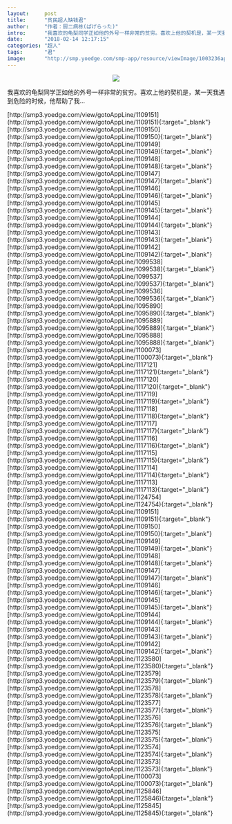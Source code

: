 ```yaml
---
layout:     post
title:      "贫民超人缺钱君"
author:     "作者：厨二病栋(ぱげらった)"
intro:      "我喜欢的龟梨同学正如他的外号一样非常的贫穷。喜欢上他的契机是，某一天我遇到危险的时候，他帮助了我…"
date:       "2018-02-14 12:17:15"
categories: "超人"
tags:       "君"
image:      "http://smp.yoedge.com/smp-app/resource/viewImage/1003236appline.png"
---
```

<div style="text-align: center">
<p><img src="http://smp.yoedge.com/smp-app/resource/viewImage/1003236appline.png"/></p>
</div>
<p class="post-meta">
<span>我喜欢的龟梨同学正如他的外号一样非常的贫穷。喜欢上他的契机是，某一天我遇到危险的时候，他帮助了我…</span>
</p>
[http://smp3.yoedge.com/view/gotoAppLine/1109151](http://smp3.yoedge.com/view/gotoAppLine/1109151){:target="_blank"}
[http://smp3.yoedge.com/view/gotoAppLine/1109150](http://smp3.yoedge.com/view/gotoAppLine/1109150){:target="_blank"}
[http://smp3.yoedge.com/view/gotoAppLine/1109149](http://smp3.yoedge.com/view/gotoAppLine/1109149){:target="_blank"}
[http://smp3.yoedge.com/view/gotoAppLine/1109148](http://smp3.yoedge.com/view/gotoAppLine/1109148){:target="_blank"}
[http://smp3.yoedge.com/view/gotoAppLine/1109147](http://smp3.yoedge.com/view/gotoAppLine/1109147){:target="_blank"}
[http://smp3.yoedge.com/view/gotoAppLine/1109146](http://smp3.yoedge.com/view/gotoAppLine/1109146){:target="_blank"}
[http://smp3.yoedge.com/view/gotoAppLine/1109145](http://smp3.yoedge.com/view/gotoAppLine/1109145){:target="_blank"}
[http://smp3.yoedge.com/view/gotoAppLine/1109144](http://smp3.yoedge.com/view/gotoAppLine/1109144){:target="_blank"}
[http://smp3.yoedge.com/view/gotoAppLine/1109143](http://smp3.yoedge.com/view/gotoAppLine/1109143){:target="_blank"}
[http://smp3.yoedge.com/view/gotoAppLine/1109142](http://smp3.yoedge.com/view/gotoAppLine/1109142){:target="_blank"}
[http://smp3.yoedge.com/view/gotoAppLine/1099538](http://smp3.yoedge.com/view/gotoAppLine/1099538){:target="_blank"}
[http://smp3.yoedge.com/view/gotoAppLine/1099537](http://smp3.yoedge.com/view/gotoAppLine/1099537){:target="_blank"}
[http://smp3.yoedge.com/view/gotoAppLine/1099536](http://smp3.yoedge.com/view/gotoAppLine/1099536){:target="_blank"}
[http://smp3.yoedge.com/view/gotoAppLine/1095890](http://smp3.yoedge.com/view/gotoAppLine/1095890){:target="_blank"}
[http://smp3.yoedge.com/view/gotoAppLine/1095889](http://smp3.yoedge.com/view/gotoAppLine/1095889){:target="_blank"}
[http://smp3.yoedge.com/view/gotoAppLine/1095888](http://smp3.yoedge.com/view/gotoAppLine/1095888){:target="_blank"}
[http://smp3.yoedge.com/view/gotoAppLine/1100073](http://smp3.yoedge.com/view/gotoAppLine/1100073){:target="_blank"}
[http://smp3.yoedge.com/view/gotoAppLine/1117121](http://smp3.yoedge.com/view/gotoAppLine/1117121){:target="_blank"}
[http://smp3.yoedge.com/view/gotoAppLine/1117120](http://smp3.yoedge.com/view/gotoAppLine/1117120){:target="_blank"}
[http://smp3.yoedge.com/view/gotoAppLine/1117119](http://smp3.yoedge.com/view/gotoAppLine/1117119){:target="_blank"}
[http://smp3.yoedge.com/view/gotoAppLine/1117118](http://smp3.yoedge.com/view/gotoAppLine/1117118){:target="_blank"}
[http://smp3.yoedge.com/view/gotoAppLine/1117117](http://smp3.yoedge.com/view/gotoAppLine/1117117){:target="_blank"}
[http://smp3.yoedge.com/view/gotoAppLine/1117116](http://smp3.yoedge.com/view/gotoAppLine/1117116){:target="_blank"}
[http://smp3.yoedge.com/view/gotoAppLine/1117115](http://smp3.yoedge.com/view/gotoAppLine/1117115){:target="_blank"}
[http://smp3.yoedge.com/view/gotoAppLine/1117114](http://smp3.yoedge.com/view/gotoAppLine/1117114){:target="_blank"}
[http://smp3.yoedge.com/view/gotoAppLine/1117113](http://smp3.yoedge.com/view/gotoAppLine/1117113){:target="_blank"}
[http://smp3.yoedge.com/view/gotoAppLine/1124754](http://smp3.yoedge.com/view/gotoAppLine/1124754){:target="_blank"}
[http://smp3.yoedge.com/view/gotoAppLine/1109151](http://smp3.yoedge.com/view/gotoAppLine/1109151){:target="_blank"}
[http://smp3.yoedge.com/view/gotoAppLine/1109150](http://smp3.yoedge.com/view/gotoAppLine/1109150){:target="_blank"}
[http://smp3.yoedge.com/view/gotoAppLine/1109149](http://smp3.yoedge.com/view/gotoAppLine/1109149){:target="_blank"}
[http://smp3.yoedge.com/view/gotoAppLine/1109148](http://smp3.yoedge.com/view/gotoAppLine/1109148){:target="_blank"}
[http://smp3.yoedge.com/view/gotoAppLine/1109147](http://smp3.yoedge.com/view/gotoAppLine/1109147){:target="_blank"}
[http://smp3.yoedge.com/view/gotoAppLine/1109146](http://smp3.yoedge.com/view/gotoAppLine/1109146){:target="_blank"}
[http://smp3.yoedge.com/view/gotoAppLine/1109145](http://smp3.yoedge.com/view/gotoAppLine/1109145){:target="_blank"}
[http://smp3.yoedge.com/view/gotoAppLine/1109144](http://smp3.yoedge.com/view/gotoAppLine/1109144){:target="_blank"}
[http://smp3.yoedge.com/view/gotoAppLine/1109143](http://smp3.yoedge.com/view/gotoAppLine/1109143){:target="_blank"}
[http://smp3.yoedge.com/view/gotoAppLine/1109142](http://smp3.yoedge.com/view/gotoAppLine/1109142){:target="_blank"}
[http://smp3.yoedge.com/view/gotoAppLine/1123580](http://smp3.yoedge.com/view/gotoAppLine/1123580){:target="_blank"}
[http://smp3.yoedge.com/view/gotoAppLine/1123579](http://smp3.yoedge.com/view/gotoAppLine/1123579){:target="_blank"}
[http://smp3.yoedge.com/view/gotoAppLine/1123578](http://smp3.yoedge.com/view/gotoAppLine/1123578){:target="_blank"}
[http://smp3.yoedge.com/view/gotoAppLine/1123577](http://smp3.yoedge.com/view/gotoAppLine/1123577){:target="_blank"}
[http://smp3.yoedge.com/view/gotoAppLine/1123576](http://smp3.yoedge.com/view/gotoAppLine/1123576){:target="_blank"}
[http://smp3.yoedge.com/view/gotoAppLine/1123575](http://smp3.yoedge.com/view/gotoAppLine/1123575){:target="_blank"}
[http://smp3.yoedge.com/view/gotoAppLine/1123574](http://smp3.yoedge.com/view/gotoAppLine/1123574){:target="_blank"}
[http://smp3.yoedge.com/view/gotoAppLine/1123573](http://smp3.yoedge.com/view/gotoAppLine/1123573){:target="_blank"}
[http://smp3.yoedge.com/view/gotoAppLine/1100073](http://smp3.yoedge.com/view/gotoAppLine/1100073){:target="_blank"}
[http://smp3.yoedge.com/view/gotoAppLine/1125846](http://smp3.yoedge.com/view/gotoAppLine/1125846){:target="_blank"}
[http://smp3.yoedge.com/view/gotoAppLine/1125845](http://smp3.yoedge.com/view/gotoAppLine/1125845){:target="_blank"}


